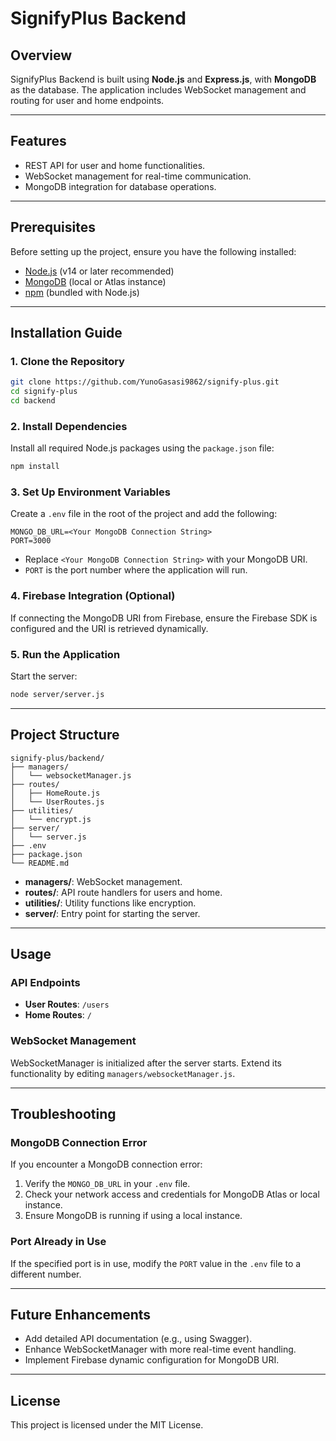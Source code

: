 # SignifyPlus Backend

## Overview
SignifyPlus Backend is built using **Node.js** and **Express.js**, with **MongoDB** as the database. The application includes WebSocket management and routing for user and home endpoints.

---

## Features
- REST API for user and home functionalities.
- WebSocket management for real-time communication.
- MongoDB integration for database operations.

---

## Prerequisites

Before setting up the project, ensure you have the following installed:

- [Node.js](https://nodejs.org/) (v14 or later recommended)
- [MongoDB](https://www.mongodb.com/) (local or Atlas instance)
- [npm](https://www.npmjs.com/) (bundled with Node.js)

---

## Installation Guide

### 1. Clone the Repository
```bash
git clone https://github.com/YunoGasasi9862/signify-plus.git
cd signify-plus
cd backend
```

### 2. Install Dependencies
Install all required Node.js packages using the `package.json` file:
```bash
npm install
```

### 3. Set Up Environment Variables
Create a `.env` file in the root of the project and add the following:

```env
MONGO_DB_URL=<Your MongoDB Connection String>
PORT=3000
```
- Replace `<Your MongoDB Connection String>` with your MongoDB URI.
- `PORT` is the port number where the application will run.

### 4. Firebase Integration (Optional)
If connecting the MongoDB URI from Firebase, ensure the Firebase SDK is configured and the URI is retrieved dynamically.

### 5. Run the Application
Start the server:
```bash
node server/server.js
```

---

## Project Structure

```plaintext
signify-plus/backend/
├── managers/
│   └── websocketManager.js
├── routes/
│   ├── HomeRoute.js
│   └── UserRoutes.js
├── utilities/
│   └── encrypt.js
├── server/
│   └── server.js
├── .env
├── package.json
└── README.md
```

- **managers/**: WebSocket management.
- **routes/**: API route handlers for users and home.
- **utilities/**: Utility functions like encryption.
- **server/**: Entry point for starting the server.

---

## Usage

### API Endpoints
- **User Routes**: `/users`
- **Home Routes**: `/`

### WebSocket Management
WebSocketManager is initialized after the server starts. Extend its functionality by editing `managers/websocketManager.js`.

---

## Troubleshooting

### MongoDB Connection Error
If you encounter a MongoDB connection error:
1. Verify the `MONGO_DB_URL` in your `.env` file.
2. Check your network access and credentials for MongoDB Atlas or local instance.
3. Ensure MongoDB is running if using a local instance.

### Port Already in Use
If the specified port is in use, modify the `PORT` value in the `.env` file to a different number.

---

## Future Enhancements
- Add detailed API documentation (e.g., using Swagger).
- Enhance WebSocketManager with more real-time event handling.
- Implement Firebase dynamic configuration for MongoDB URI.

---

## License
This project is licensed under the MIT License.

